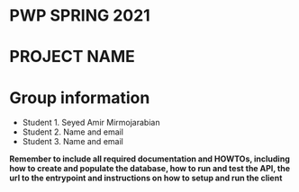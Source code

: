 # PWP SPRING 2021
# PROJECT NAME
# Group information
* Student 1. Seyed Amir Mirmojarabian
* Student 2. Name and email
* Student 3. Name and email

__Remember to include all required documentation and HOWTOs, including how to create and populate the database, how to run and test the API, the url to the entrypoint and instructions on how to setup and run the client__


